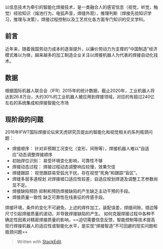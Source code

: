 
以信息技术为牵引的智能化焊接技术，是一类融合人的感官信息（视觉，听觉，触觉）经验知识（熔池行为，电弧声音，焊缝外观），推理判断（焊接先验知识学习，推理与决策），焊接过程控制以及工艺优化各方面专门知识的交叉学科。
## 前言
近年来，随着我国劳动力成本的逐渐提升，以廉价劳动力为支撑的“中国制造”经济模式难以为继，越来越多的加工制造企业关注以焊接机器人为代表的焊接自动化技术。
## 数据
根据国际机器人联合会（IFR）2015年的统计数据，截止2020年，工业机器人将达到26.8万台，大约30%的工业机器人被应用到焊接领域，对应的有超过240亿左右的系统集成和焊接智能化市场
## 现阶段的问题
2016年IFWT国际焊接论坛宋天虎研究员提出的智能化和视觉相关的系列瓶颈问题：
- 焊接顺序：
针对非预期工况变化（变形，间隙等），焊接机器人难以“自适应”动态调整焊接顺序
- 初始焊位识别：
易受环境变化影响，可靠性不够
- 焊接动态过程：
焊接过程动态调整响应较慢，效果欠佳
- 焊缝跟踪：
视觉跟踪易受弧光干扰，存在视觉“死角”和跟踪“盲区”。
- 焊缝多层多道规划
对焊接坡口适应性较差，自适应规划焊道及调整工艺参数尚显不足。
- 焊接缺陷预防
抑制和预防焊接缺陷的产生缺乏主动干预的手段。
- 焊接质量一致性
缺乏可靠性在线表征的传感手段。

焊接环境，条件的变化不可避免，上述的焊件加工，装配误差，焊缝间隙，错边等尺寸引起焊接质量的波动，并导致焊接缺陷的产生。
如何克服焊接过程中各种不确定性因素对精密焊接质量的影响，==迫切需要信息反馈，智能控制等技术提高现行焊接机器人的适应性或智能化水平，是实现“焊接智造”不可回避的现实问题和瓶颈问题==
> Written with [StackEdit](https://stackedit.io/).
<!--stackedit_data:
eyJoaXN0b3J5IjpbLTExODY3NzEyOTUsMjAwODQ4NDkxOV19
-->